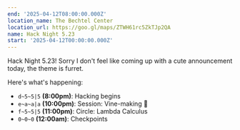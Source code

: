 ```yaml
---
end: '2025-04-12T08:00:00.000Z'
location_name: The Bechtel Center
location_url: https://goo.gl/maps/ZTWH61rc5ZkTJp2QA
name: Hack Night 5.23
start: '2025-04-12T00:00:00.000Z'
---
```


Hack Night 5.23! Sorry I don't feel like coming up with a cute announcement today, the theme is furret.

Here's what's happening:

- `d~5~5|5` **(8:00pm)**: Hacking begins
- `e~a~a|a` **(10:00pm)**: Session: Vine-making 🍃
- `f~5~5|5` **(11:00pm)**: Circle: Lambda Calculus
- `0~0~0` **(12:00am)**: Checkpoints